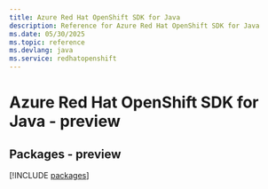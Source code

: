 ```yaml
---
title: Azure Red Hat OpenShift SDK for Java
description: Reference for Azure Red Hat OpenShift SDK for Java
ms.date: 05/30/2025
ms.topic: reference
ms.devlang: java
ms.service: redhatopenshift
---
```

# Azure Red Hat OpenShift SDK for Java - preview
## Packages - preview
[!INCLUDE [packages](red-hat-openshift-index.md)]